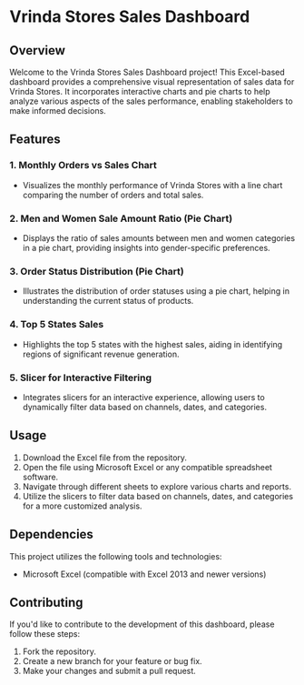 # Vrinda Stores Sales Dashboard

## Overview

Welcome to the Vrinda Stores Sales Dashboard project! This Excel-based dashboard provides a comprehensive visual representation of sales data for Vrinda Stores. It incorporates interactive charts and pie charts to help analyze various aspects of the sales performance, enabling stakeholders to make informed decisions.

## Features

### 1. Monthly Orders vs Sales Chart
   - Visualizes the monthly performance of Vrinda Stores with a line chart comparing the number of orders and total sales.

### 2. Men and Women Sale Amount Ratio (Pie Chart)
   - Displays the ratio of sales amounts between men and women categories in a pie chart, providing insights into gender-specific preferences.

### 3. Order Status Distribution (Pie Chart)
   - Illustrates the distribution of order statuses using a pie chart, helping in understanding the current status of products.

### 4. Top 5 States Sales
   - Highlights the top 5 states with the highest sales, aiding in identifying regions of significant revenue generation.

### 5. Slicer for Interactive Filtering
   - Integrates slicers for an interactive experience, allowing users to dynamically filter data based on channels, dates, and categories.

## Usage

1. Download the Excel file from the repository.
2. Open the file using Microsoft Excel or any compatible spreadsheet software.
3. Navigate through different sheets to explore various charts and reports.
4. Utilize the slicers to filter data based on channels, dates, and categories for a more customized analysis.

## Dependencies

This project utilizes the following tools and technologies:

- Microsoft Excel (compatible with Excel 2013 and newer versions)

## Contributing

If you'd like to contribute to the development of this dashboard, please follow these steps:

1. Fork the repository.
2. Create a new branch for your feature or bug fix.
3. Make your changes and submit a pull request.

